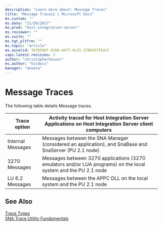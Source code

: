 ```yaml
---
description: "Learn more about: Message Traces"
title: "Message Traces2 | Microsoft Docs"
ms.custom: ""
ms.date: "11/30/2017"
ms.prod: "host-integration-server"
ms.reviewer: ""
ms.suite: ""
ms.tgt_pltfrm: ""
ms.topic: "article"
ms.assetid: 7b76596f-91bb-447f-9c21-2f9b45ffb31f
caps.latest.revision: 3
author: "christopherhouser"
ms.author: "hisdocs"
manager: "anneta"
---
```

# Message Traces
The following table details Message traces.  
  
|Trace option|Activity traced for Host Integration Server Applications on Host Integration Server client computers|  
|------------------|----------------------------------------------------------------------------------------------------------|  
|Internal Messages|Messages between the SNA Manager (considered an application), and SnaBase and SnaServer (PU 2.1 node)|  
|3270 Messages|Messages between 3270 applications (3270 emulators and/or LUA programs) on the local system and the PU 2.1 node|  
|LU 6.2 Messages|Messages between the APPC DLL on the local system and the PU 2.1 node|  
  
## See Also  
 [Trace Types](../core/trace-types1.md)   
 [SNA Trace Utility Fundamentals](../core/sna-trace-utility-fundamentals1.md)
